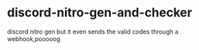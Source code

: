 # discord-nitro-gen-and-checker
discord nitro gen but it even sends the valid codes through a webhook,pooooog
